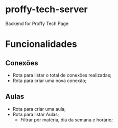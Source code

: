 # proffy-tech-server

Backend for Proffy Tech Page

# Funcionalidades

## Conexões

- Rota para listar o total de conexões realizadas;
- Rota para criar uma nova conexão;

## Aulas

- Rota para criar uma aula;
- Rota para listar Aulas;
  - Filtrar por matéria, dia da semana e horário;
